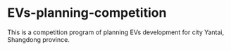 # EVs-planning-competition
This is a competition program of planning EVs development for city Yantai, Shangdong province. 
